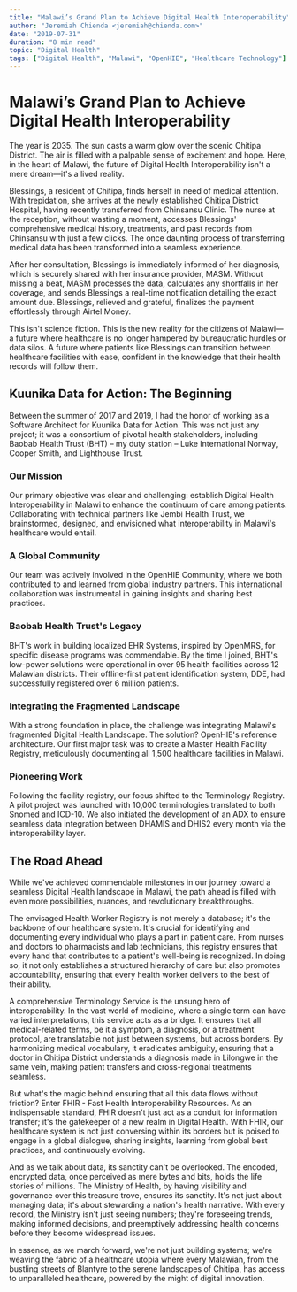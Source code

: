 ```yaml
---
title: "Malawi’s Grand Plan to Achieve Digital Health Interoperability"
author: "Jeremiah Chienda <jeremiah@chienda.com>"
date: "2019-07-31"
duration: "8 min read"
topic: "Digital Health"
tags: ["Digital Health", "Malawi", "OpenHIE", "Healthcare Technology"]
---
```


# Malawi’s Grand Plan to Achieve Digital Health Interoperability

The year is 2035. The sun casts a warm glow over the scenic Chitipa District. The air is filled with a palpable sense of excitement and hope. Here, in the heart of Malawi, the future of Digital Health Interoperability isn't a mere dream—it's a lived reality.

Blessings, a resident of Chitipa, finds herself in need of medical attention. With trepidation, she arrives at the newly established Chitipa District Hospital, having recently transferred from Chinsansu Clinic. The nurse at the reception, without wasting a moment, accesses Blessings' comprehensive medical history, treatments, and past records from Chinsansu with just a few clicks. The once daunting process of transferring medical data has been transformed into a seamless experience.

After her consultation, Blessings is immediately informed of her diagnosis, which is securely shared with her insurance provider, MASM. Without missing a beat, MASM processes the data, calculates any shortfalls in her coverage, and sends Blessings a real-time notification detailing the exact amount due. Blessings, relieved and grateful, finalizes the payment effortlessly through Airtel Money.

This isn't science fiction. This is the new reality for the citizens of Malawi—a future where healthcare is no longer hampered by bureaucratic hurdles or data silos. A future where patients like Blessings can transition between healthcare facilities with ease, confident in the knowledge that their health records will follow them.

## Kuunika Data for Action: The Beginning

Between the summer of 2017 and 2019, I had the honor of working as a Software Architect for Kuunika Data for Action. This was not just any project; it was a consortium of pivotal health stakeholders, including Baobab Health Trust (BHT) – my duty station – Luke International Norway, Cooper Smith, and Lighthouse Trust.

### Our Mission

Our primary objective was clear and challenging: establish Digital Health Interoperability in Malawi to enhance the continuum of care among patients. Collaborating with technical partners like Jembi Health Trust, we brainstormed, designed, and envisioned what interoperability in Malawi's healthcare would entail.

### A Global Community

Our team was actively involved in the OpenHIE Community, where we both contributed to and learned from global industry partners. This international collaboration was instrumental in gaining insights and sharing best practices.

### Baobab Health Trust's Legacy

BHT's work in building localized EHR Systems, inspired by OpenMRS, for specific disease programs was commendable. By the time I joined, BHT's low-power solutions were operational in over 95 health facilities across 12 Malawian districts. Their offline-first patient identification system, DDE, had successfully registered over 6 million patients.

### Integrating the Fragmented Landscape

With a strong foundation in place, the challenge was integrating Malawi's fragmented Digital Health Landscape. The solution? OpenHIE's reference architecture. Our first major task was to create a Master Health Facility Registry, meticulously documenting all 1,500 healthcare facilities in Malawi.

### Pioneering Work

Following the facility registry, our focus shifted to the Terminology Registry. A pilot project was launched with 10,000 terminologies translated to both Snomed and ICD-10. We also initiated the development of an ADX to ensure seamless data integration between DHAMIS and DHIS2 every month via the interoperability layer.

## The Road Ahead

While we've achieved commendable milestones in our journey toward a seamless Digital Health landscape in Malawi, the path ahead is filled with even more possibilities, nuances, and revolutionary breakthroughs.

The envisaged Health Worker Registry is not merely a database; it's the backbone of our healthcare system. It's crucial for identifying and documenting every individual who plays a part in patient care. From nurses and doctors to pharmacists and lab technicians, this registry ensures that every hand that contributes to a patient's well-being is recognized. In doing so, it not only establishes a structured hierarchy of care but also promotes accountability, ensuring that every health worker delivers to the best of their ability.

A comprehensive Terminology Service is the unsung hero of interoperability. In the vast world of medicine, where a single term can have varied interpretations, this service acts as a bridge. It ensures that all medical-related terms, be it a symptom, a diagnosis, or a treatment protocol, are translatable not just between systems, but across borders. By harmonizing medical vocabulary, it eradicates ambiguity, ensuring that a doctor in Chitipa District understands a diagnosis made in Lilongwe in the same vein, making patient transfers and cross-regional treatments seamless.

But what's the magic behind ensuring that all this data flows without friction? Enter FHIR - Fast Health Interoperability Resources. As an indispensable standard, FHIR doesn't just act as a conduit for information transfer; it's the gatekeeper of a new realm in Digital Health. With FHIR, our healthcare system is not just conversing within its borders but is poised to engage in a global dialogue, sharing insights, learning from global best practices, and continuously evolving.

And as we talk about data, its sanctity can't be overlooked. The encoded, encrypted data, once perceived as mere bytes and bits, holds the life stories of millions. The Ministry of Health, by having visibility and governance over this treasure trove, ensures its sanctity. It's not just about managing data; it's about stewarding a nation's health narrative. With every record, the Ministry isn't just seeing numbers; they're foreseeing trends, making informed decisions, and preemptively addressing health concerns before they become widespread issues.

In essence, as we march forward, we're not just building systems; we're weaving the fabric of a healthcare utopia where every Malawian, from the bustling streets of Blantyre to the serene landscapes of Chitipa, has access to unparalleled healthcare, powered by the might of digital innovation.
